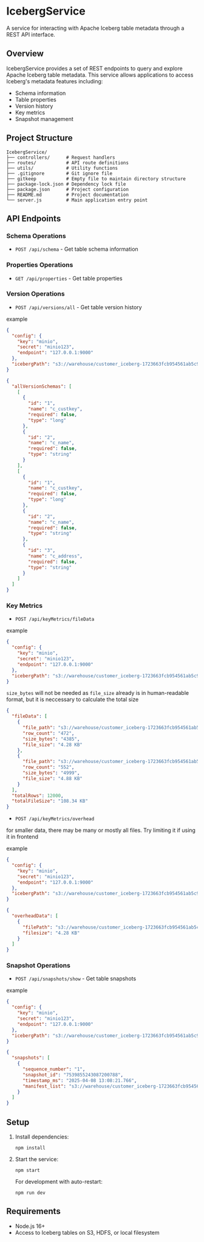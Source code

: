 # IcebergService

A service for interacting with Apache Iceberg table metadata through a REST API interface.

## Overview

IcebergService provides a set of REST endpoints to query and explore Apache Iceberg table metadata. This service allows applications to access Iceberg's metadata features including:

- Schema information
- Table properties
- Version history
- Key metrics
- Snapshot management

## Project Structure

```
IcebergService/
├── controllers/      # Request handlers
├── routes/           # API route definitions
├── utils/            # Utility functions
├── .gitignore        # Git ignore file
├── gitkeep           # Empty file to maintain directory structure
├── package-lock.json # Dependency lock file
├── package.json      # Project configuration
├── README.md         # Project documentation
└── server.js         # Main application entry point
```

## API Endpoints

### Schema Operations

- `POST /api/schema` - Get table schema information

### Properties Operations

- `GET /api/properties` - Get table properties

### Version Operations

- `POST /api/versions/all` - Get table version history

example

```json
{
  "config": {
    "key": "minio",
    "secret": "minio123",
    "endpoint": "127.0.0.1:9000"
  },
  "icebergPath": "s3://warehouse/customer_iceberg-1723663fcb954561ab5c9529bc709568"
}
```

```json
{
  "allVersionSchemas": [
    [
      {
        "id": "1",
        "name": "c_custkey",
        "required": false,
        "type": "long"
      },
      {
        "id": "2",
        "name": "c_name",
        "required": false,
        "type": "string"
      }
    ],
    [
      {
        "id": "1",
        "name": "c_custkey",
        "required": false,
        "type": "long"
      },
      {
        "id": "2",
        "name": "c_name",
        "required": false,
        "type": "string"
      },
      {
        "id": "3",
        "name": "c_address",
        "required": false,
        "type": "string"
      }
    ]
  ]
}
```

### Key Metrics

- `POST /api/keyMetrics/fileData`

example

```json
{
  "config": {
    "key": "minio",
    "secret": "minio123",
    "endpoint": "127.0.0.1:9000"
  },
  "icebergPath": "s3://warehouse/customer_iceberg-1723663fcb954561ab5c9529bc709568"
}
```

`size_bytes` will not be needed as `file_size` already is in human-readable format, but it is neccessary to calculate the total size

```json
{
  "fileData": [
    {
      "file_path": "s3://warehouse/customer_iceberg-1723663fcb954561ab5c9529bc709568/data/c_nationkey=1/20250408_130821_00004_j6i6p-639746bf-4f05-43a7-b7c6-e0c8386ee549.parquet",
      "row_count": "472",
      "size_bytes": "4385",
      "file_size": "4.28 KB"
    },
    {
      "file_path": "s3://warehouse/customer_iceberg-1723663fcb954561ab5c9529bc709568/data/c_nationkey=3/20250408_130821_00004_j6i6p-910f78da-d956-4ab4-ac21-f233e5ae3522.parquet",
      "row_count": "552",
      "size_bytes": "4999",
      "file_size": "4.88 KB"
    }
  ],
  "totalRows": 12000,
  "totalFileSize": "108.34 KB"
}
```

- `POST /api/keyMetrics/overhead`

for smaller data, there may be many or mostly all files. Try limiting it if using it in frontend

example

```json
{
  "config": {
    "key": "minio",
    "secret": "minio123",
    "endpoint": "127.0.0.1:9000"
  },
  "icebergPath": "s3://warehouse/customer_iceberg-1723663fcb954561ab5c9529bc709568"
}
```

```json
{
  "overheadData": [
    {
      "filePath": "s3://warehouse/customer_iceberg-1723663fcb954561ab5c9529bc709568/data/c_nationkey=1/20250408_130821_00004_j6i6p-639746bf-4f05-43a7-b7c6-e0c8386ee549.parquet",
      "filesize": "4.28 KB"
    }
  ]
}
```


### Snapshot Operations

- `POST /api/snapshots/show` - Get table snapshots

example

```json
{
  "config": {
    "key": "minio",
    "secret": "minio123",
    "endpoint": "127.0.0.1:9000"
  },
  "icebergPath": "s3://warehouse/customer_iceberg-1723663fcb954561ab5c9529bc709568"
}
```

```json
{
  "snapshots": [
    {
      "sequence_number": "1",
      "snapshot_id": "7539855243087200788",
      "timestamp_ms": "2025-04-08 13:08:21.766",
      "manifest_list": "s3://warehouse/customer_iceberg-1723663fcb954561ab5c9529bc709568/metadata/snap-7539855243087200788-1-549de57f-61cb-43dd-bd56-233a30e6e73c.avro"
    }
  ]
}
```

## Setup

1. Install dependencies:

   ```
   npm install
   ```

2. Start the service:

   ```
   npm start
   ```

   For development with auto-restart:

   ```
   npm run dev
   ```

## Requirements

- Node.js 16+
- Access to Iceberg tables on S3, HDFS, or local filesystem

#
